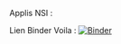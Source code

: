 Applis NSI :

Lien Binder Voila :
[![Binder](https://mybinder.org/badge_logo.svg)](https://mybinder.org/v2/gh/dfialaire/Applis_NSI/HEAD?labpath=voila%2Frender%2FAppli_NSI.ipynb)
